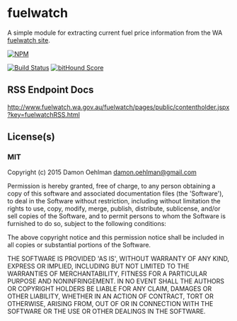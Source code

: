 # fuelwatch

A simple module for extracting current fuel price information from the WA
[fuelwatch site](http://www.fuelwatch.wa.gov.au/).


[![NPM](https://nodei.co/npm/fuelwatch.png)](https://nodei.co/npm/fuelwatch/)

[![Build Status](https://img.shields.io/travis/DamonOehlman/fuelwatch.svg?branch=master)](https://travis-ci.org/DamonOehlman/fuelwatch) [![bitHound Score](https://www.bithound.io/github/DamonOehlman/fuelwatch/badges/score.svg)](https://www.bithound.io/github/DamonOehlman/fuelwatch) 

## RSS Endpoint Docs

<http://www.fuelwatch.wa.gov.au/fuelwatch/pages/public/contentholder.jspx?key=fuelwatchRSS.html>

## License(s)

### MIT

Copyright (c) 2015 Damon Oehlman <damon.oehlman@gmail.com>

Permission is hereby granted, free of charge, to any person obtaining
a copy of this software and associated documentation files (the
'Software'), to deal in the Software without restriction, including
without limitation the rights to use, copy, modify, merge, publish,
distribute, sublicense, and/or sell copies of the Software, and to
permit persons to whom the Software is furnished to do so, subject to
the following conditions:

The above copyright notice and this permission notice shall be
included in all copies or substantial portions of the Software.

THE SOFTWARE IS PROVIDED 'AS IS', WITHOUT WARRANTY OF ANY KIND,
EXPRESS OR IMPLIED, INCLUDING BUT NOT LIMITED TO THE WARRANTIES OF
MERCHANTABILITY, FITNESS FOR A PARTICULAR PURPOSE AND NONINFRINGEMENT.
IN NO EVENT SHALL THE AUTHORS OR COPYRIGHT HOLDERS BE LIABLE FOR ANY
CLAIM, DAMAGES OR OTHER LIABILITY, WHETHER IN AN ACTION OF CONTRACT,
TORT OR OTHERWISE, ARISING FROM, OUT OF OR IN CONNECTION WITH THE
SOFTWARE OR THE USE OR OTHER DEALINGS IN THE SOFTWARE.
